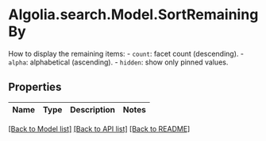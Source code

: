 # Algolia.search.Model.SortRemainingBy
How to display the remaining items:    - `count`: facet count (descending).   - `alpha`: alphabetical (ascending).   - `hidden`: show only pinned values. 

## Properties

Name | Type | Description | Notes
------------ | ------------- | ------------- | -------------

[[Back to Model list]](../README.md#documentation-for-models) [[Back to API list]](../README.md#documentation-for-api-endpoints) [[Back to README]](../README.md)

